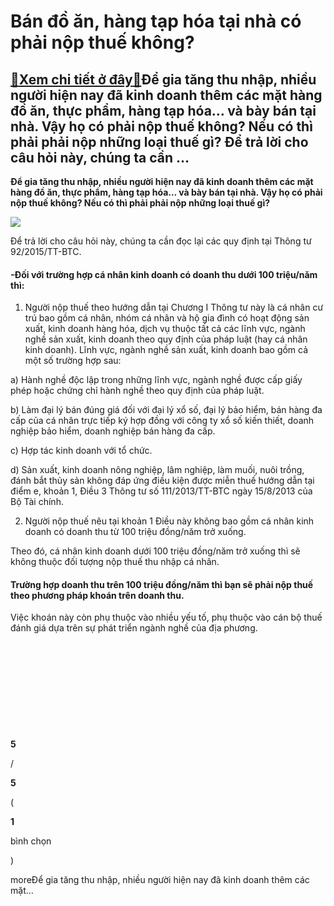 Bán đồ ăn, hàng tạp hóa tại nhà có phải nộp thuế không?
=======================================================

[:gift:Xem chi tiết ở đây:gift:](https://hddtvn.com/ban-do-an-hang-tap-hoa-tai-nha-co-phai-nop-thue-khong-2/)Để gia tăng thu nhập, nhiều người hiện nay đã kinh doanh thêm các mặt hàng đồ ăn, thực phẩm, hàng tạp hóa… và bày bán tại nhà. Vậy họ có phải nộp thuế không? Nếu có thì phải phải nộp những loại thuế gì? Để trả lời cho câu hỏi này, chúng ta cần …
-----------------------------------------------------------------------------------------------------------------------------------------------------------------------------------------------------------------------------------------------------

**Để gia tăng thu nhập, nhiều người hiện nay đã kinh doanh thêm các mặt hàng đồ ăn, thực phẩm, hàng tạp hóa… và bày bán tại nhà. Vậy họ có phải nộp thuế không? Nếu có thì phải phải nộp những loại thuế gì?** 


![](https://hddtvn.com/wp-content/uploads/2021/01/mo-cua-hang-tap-hoa-can-chuan-bi-nhung-gi-1-1024x768-1.jpg)


Để trả lời cho câu hỏi này, chúng ta cần đọc lại các quy định tại Thông tư 92/2015/TT-BTC.


#### -Đối với trường hợp cá nhân kinh doanh có doanh thu dưới 100 triệu/năm thì:


1. Người nộp thuế theo hướng dẫn tại Chương I Thông tư này là cá nhân cư trú bao gồm cá nhân, nhóm cá nhân và hộ gia đình có hoạt động sản xuất, kinh doanh hàng hóa, dịch vụ thuộc tất cả các lĩnh vực, ngành nghề sản xuất, kinh doanh theo quy định của pháp luật (hay cá nhân kinh doanh). Lĩnh vực, ngành nghề sản xuất, kinh doanh bao gồm cả một số trường hợp sau:


a) Hành nghề độc lập trong những lĩnh vực, ngành nghề được cấp giấy phép hoặc chứng chỉ hành nghề theo quy định của pháp luật.


b) Làm đại lý bán đúng giá đối với đại lý xổ số, đại lý bảo hiểm, bán hàng đa cấp của cá nhân trực tiếp ký hợp đồng với công ty xổ số kiến thiết, doanh nghiệp bảo hiểm, doanh nghiệp bán hàng đa cấp.


c) Hợp tác kinh doanh với tổ chức.


d) Sản xuất, kinh doanh nông nghiệp, lâm nghiệp, làm muối, nuôi trồng, đánh bắt thủy sản không đáp ứng điều kiện được miễn thuế hướng dẫn tại điểm e, khoản 1, Điều 3 Thông tư số 111/2013/TT-BTC ngày 15/8/2013 của Bộ Tài chính.


2. Người nộp thuế nêu tại khoản 1 Điều này không bao gồm cá nhân kinh doanh có doanh thu từ 100 triệu đồng/năm trở xuống.


Theo đó, cá nhân kinh doanh dưới 100 triệu đồng/năm trở xuống thì sẽ không thuộc đối tượng nộp thuế thu nhập cá nhân.


#### Trường hợp doanh thu trên 100 triệu đồng/năm thì bạn sẽ phải nộp thuế theo phương pháp khoán trên doanh thu.


Việc khoán này còn phụ thuộc vào nhiều yếu tố, phụ thuộc vào cán bộ thuế đánh giá dựa trên sự phát triển ngành nghề của địa phương.


 


 


 


 


 








































**5**  

/  

**5**  

(  

**1**  

  

 bình chọn   

)


moreĐể gia tăng thu nhập, nhiều người hiện nay đã kinh doanh thêm các mặt…

